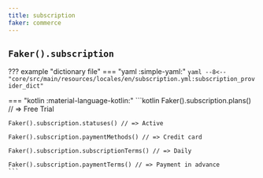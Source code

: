 ```yaml
---
title: subscription
faker: commerce
---
```


## `Faker().subscription`

??? example "dictionary file"
    === "yaml :simple-yaml:"
        ```yaml
        --8<-- "core/src/main/resources/locales/en/subscription.yml:subscription_provider_dict"
        ```

=== "kotlin :material-language-kotlin:"
    ```kotlin
    Faker().subscription.plans() // => Free Trial

    Faker().subscription.statuses() // => Active

    Faker().subscription.paymentMethods() // => Credit card

    Faker().subscription.subscriptionTerms() // => Daily

    Faker().subscription.paymentTerms() // => Payment in advance
    ```
